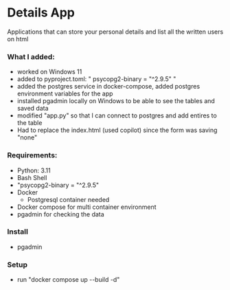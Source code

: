# Details App

Applications that can store your personal details and list all the written users on html

### What I added:
- worked on Windows 11
- added to pyproject.toml: " psycopg2-binary = "^2.9.5" "
- added the postgres service in docker-compose, added postgres environment variables for the app
- installed pgadmin locally on Windows to be able to see the tables and saved data
- modified "app.py" so that I can connect to postgres and add entires to the table
- Had to replace the index.html (used copilot) since the form was saving "none"

### Requirements:

- Python: 3.11
- Bash Shell
- "psycopg2-binary = "^2.9.5"
- Docker
    - Postgresql container needed
- Docker compose for multi container environment
- pgadmin for checking the data

### Install
- pgadmin

### Setup
- run "docker compose up --build -d"

